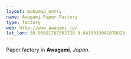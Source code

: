 ```yaml
---
layout: mokumap_entry
name: Awagami Paper Factory
type: factory
web: http://www.awagami.jp/
lat_lon: 50.95681767502728 3.6416313041878823
---
```

Paper factory in **Awagami**, *Japan*.